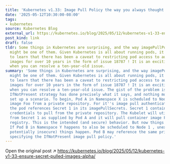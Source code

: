 ```yaml
---
title: 'Kubernetes v1.33: Image Pull Policy the way you always thought it worked!'
date: '2025-05-12T10:30:00-08:00'
tags:
- kubernetes
source: Kubernetes Blog
external_url: https://kubernetes.io/blog/2025/05/12/kubernetes-v1-33-ensure-secret-pulled-images-alpha/
post_kind: link
draft: false
tldr: Some things in Kubernetes are surprising, and the way imagePullPolicy behaves
  might be one of them. Given Kubernetes is all about running pods, it may be peculiar
  to learn that there has been a caveat to restricting pod access to authenticated
  images for over 10 years in the form of issue 18787 ! It is an exciting release
  when you can resolve a ten-year-old issue.
summary: 'Some things in Kubernetes are surprising, and the way imagePullPolicy behaves
  might be one of them. Given Kubernetes is all about running pods, it may be peculiar
  to learn that there has been a caveat to restricting pod access to authenticated
  images for over 10 years in the form of issue 18787 ! It is an exciting release
  when you can resolve a ten-year-old issue. The gist of the problem is that the imagePullPolicy:
  IfNotPresent strategy has done precisely what it says, and nothing more. Let''s
  set up a scenario. To begin, Pod A in Namespace X is scheduled to Node 1 and requires
  image Foo from a private repository. For it''s image pull authentication material,
  the pod references Secret 1 in its imagePullSecrets. Secret 1 contains the necessary
  credentials to pull from the private repository. The Kubelet will utilize the credentials
  from Secret 1 as supplied by Pod A and it will pull container image Foo from the
  registry. This is the intended (and secure) behavior. But now things get curious.
  If Pod B in Namespace Y happens to also be scheduled to Node 1 , unexpected (and
  potentially insecure) things happen. Pod B may reference the same private image,
  specifying the IfNotPresent image pull policy.'
---
```

Open the original post ↗ https://kubernetes.io/blog/2025/05/12/kubernetes-v1-33-ensure-secret-pulled-images-alpha/
